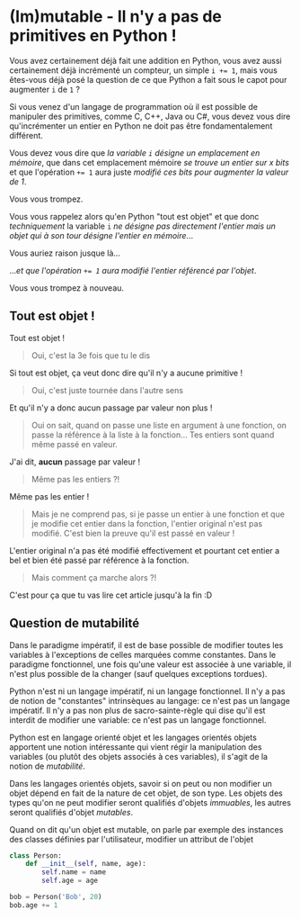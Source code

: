 # (Im)mutable - Il n'y a pas de primitives en Python !

Vous avez certainement déjà fait une addition en Python, vous avez aussi certainement déjà incrémenté un compteur, un simple `i += 1`, mais vous êtes-vous déjà posé la question de ce que Python a fait sous le capot pour augmenter `i` de `1` ?

Si vous venez d'un langage de programmation où il est possible de manipuler des primitives, comme C, C++, Java ou C#, vous devez vous dire qu'incrémenter un entier en Python ne doit pas être fondamentalement différent.

Vous devez vous dire que *la variable `i` désigne un emplacement en mémoire*, que dans cet emplacement mémoire *se trouve un entier sur x bits* et que l'opération `+= 1` aura juste *modifié ces bits pour augmenter la valeur de 1*. 

Vous vous trompez.

Vous vous rappelez alors qu'en Python "tout est objet" et que donc *techniquement* la variable `i` *ne désigne pas directement l'entier mais un objet qui à son tour désigne l'entier en mémoire*...

Vous auriez raison jusque là...

...*et que l'opération `+= 1` aura modifié l'entier référencé par l'objet*.

Vous vous trompez à nouveau.

## Tout est objet !

Tout est objet !

> Oui, c'est la 3e fois que tu le dis

Si tout est objet, ça veut donc dire qu'il n'y a aucune primitive !

> Oui, c'est juste tournée dans l'autre sens

Et qu'il n'y a donc aucun passage par valeur non plus !

> Oui on sait, quand on passe une liste en argument à une fonction, on passe la référence à la liste à la fonction... Tes entiers sont quand même passé en valeur.

J'ai dit, **aucun** passage par valeur !

> Même pas les entiers ?!

Même pas les entier !

> Mais je ne comprend pas, si je passe un entier à une fonction et que je modifie cet entier dans la fonction, l'entier original n'est pas modifié. C'est bien la preuve qu'il est passé en valeur !

L'entier original n'a pas été modifié effectivement et pourtant cet entier a bel et bien été passé par référence à la fonction.

> Mais comment ça marche alors ?!

C'est pour ça que tu vas lire cet article jusqu'à la fin :D

## Question de mutabilité

Dans le paradigme impératif, il est de base possible de modifier toutes les variables à l'exceptions de celles marquées comme constantes. Dans le paradigme fonctionnel, une fois qu'une valeur est associée à une variable, il n'est plus possible de la changer (sauf quelques exceptions tordues).

Python n'est ni un langage impératif, ni un langage fonctionnel. Il n'y a pas de notion de "constantes" intrinsèques au langage: ce n'est pas un langage impératif. Il n'y a pas non plus de sacro-sainte-règle qui dise qu'il est interdit de modifier une variable: ce n'est pas un langage fonctionnel.

Python est en langage orienté objet et les langages orientés objets apportent une notion intéressante qui vient régir la manipulation des variables (ou plutôt des objets associés à ces variables), il s'agit de la notion de *mutabilité*.

Dans les langages orientés objets, savoir si on peut ou non modifier un objet dépend en fait de la nature de cet objet, de son type. Les objets des types qu'on ne peut modifier seront qualifiés d'objets *immuables*, les autres seront qualifiés d'objet *mutables*.

Quand on dit qu'un objet est mutable, on parle par exemple des instances des classes définies par l'utilisateur, modifier un attribut de l'objet 

```py
class Person:
    def __init__(self, name, age):
        self.name = name
        self.age = age

bob = Person('Bob', 20)
bob.age += 1
```

